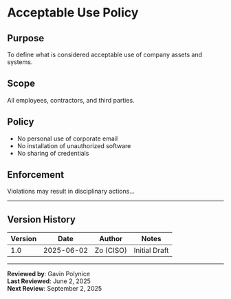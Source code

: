 # Acceptable Use Policy

## Purpose
To define what is considered acceptable use of company assets and systems.

## Scope
All employees, contractors, and third parties.

## Policy
- No personal use of corporate email
- No installation of unauthorized software
- No sharing of credentials

## Enforcement
Violations may result in disciplinary actions...

---

## Version History

| Version | Date | Author | Notes |
|---------|------|--------|-------|
| 1.0     | 2025-06-02 | Zo (CISO) | Initial Draft |

---

**Reviewed by**: Gavin Polynice  
**Last Reviewed**: June 2, 2025  
**Next Review**: September 2, 2025  

